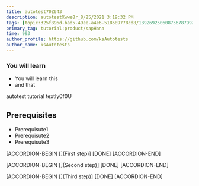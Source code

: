 ```yaml
---
title: autotest70Z643
description: autotestXwwe8r_8/25/2021 3:19:32 PM
tags: [topic:325f896d-bad5-49ee-a4e6-518589778cd8/139269250608756787992873,products:tech/73554900100700000996,tutorial:experience/advanced]
primary_tag: tutorial:product/sapHana
time: 993
author_profile: https://github.com/ksAutotests
author_name: ksAutotests
---
```

### You will learn
- You will learn this
- and that

autotest tutorial textly0f0U

## Prerequisites
- Prerequisute1
- Prerequisute2
- Prerequisute3

[ACCORDION-BEGIN [](First step)]
[DONE]
[ACCORDION-END]

[ACCORDION-BEGIN [](Second step)]
[DONE]
[ACCORDION-END]

[ACCORDION-BEGIN [](Third step)]
[DONE]
[ACCORDION-END]

